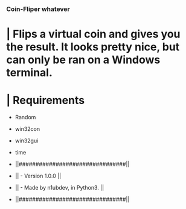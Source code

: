 ### Coin-Fliper whatever

# | Flips a virtual coin and gives you the result. It looks pretty nice, but can only be ran on a Windows terminal.


# | Requirements

- Random
- win32con
- win32gui
- time 


- ||################################||
- || - Version 1.0.0                ||
- || - Made by n1ubdev, in Python3. ||
- ||################################||

